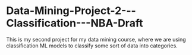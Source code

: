 # Data-Mining-Project-2---Classification---NBA-Draft
This is my second project for my data mining course, where we are using classification ML models to classify some sort of data into categories.
